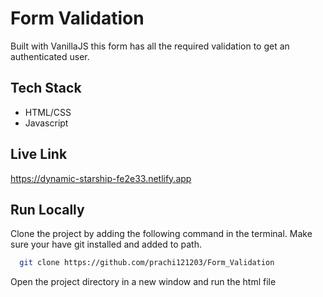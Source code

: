 # Form Validation

Built with VanillaJS this form has all the required validation to get an authenticated user.

## Tech Stack

- HTML/CSS
- Javascript

## Live Link

https://dynamic-starship-fe2e33.netlify.app

## Run Locally

Clone the project by adding the following command in the terminal.
Make sure your have git installed and added to path.

```bash
  git clone https://github.com/prachi121203/Form_Validation
```

Open the project directory in a new window and run the html file



